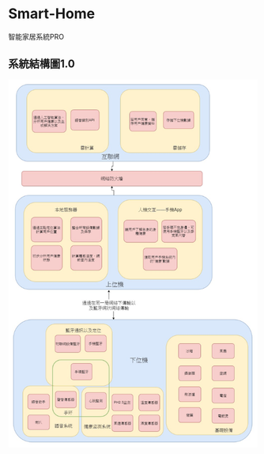 # Smart-Home
智能家居系統PRO

## 系統結構圖1.0
![img](https://github.com/PCMS-IT-2019/Smart-Home/blob/master/Architecture%20diagram.jpg?raw=true)
